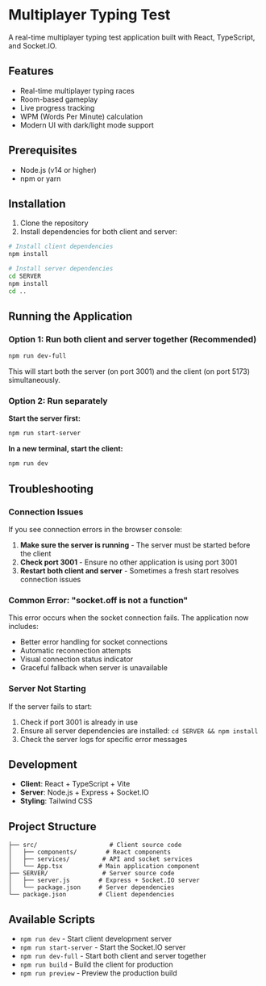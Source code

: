 # Multiplayer Typing Test

A real-time multiplayer typing test application built with React, TypeScript, and Socket.IO.

## Features

- Real-time multiplayer typing races
- Room-based gameplay
- Live progress tracking
- WPM (Words Per Minute) calculation
- Modern UI with dark/light mode support

## Prerequisites

- Node.js (v14 or higher)
- npm or yarn

## Installation

1. Clone the repository
2. Install dependencies for both client and server:

```bash
# Install client dependencies
npm install

# Install server dependencies
cd SERVER
npm install
cd ..
```

## Running the Application

### Option 1: Run both client and server together (Recommended)
```bash
npm run dev-full
```

This will start both the server (on port 3001) and the client (on port 5173) simultaneously.

### Option 2: Run separately

**Start the server first:**
```bash
npm run start-server
```

**In a new terminal, start the client:**
```bash
npm run dev
```

## Troubleshooting

### Connection Issues

If you see connection errors in the browser console:

1. **Make sure the server is running** - The server must be started before the client
2. **Check port 3001** - Ensure no other application is using port 3001
3. **Restart both client and server** - Sometimes a fresh start resolves connection issues

### Common Error: "socket.off is not a function"

This error occurs when the socket connection fails. The application now includes:
- Better error handling for socket connections
- Automatic reconnection attempts
- Visual connection status indicator
- Graceful fallback when server is unavailable

### Server Not Starting

If the server fails to start:
1. Check if port 3001 is already in use
2. Ensure all server dependencies are installed: `cd SERVER && npm install`
3. Check the server logs for specific error messages

## Development

- **Client**: React + TypeScript + Vite
- **Server**: Node.js + Express + Socket.IO
- **Styling**: Tailwind CSS

## Project Structure

```
├── src/                    # Client source code
│   ├── components/        # React components
│   ├── services/         # API and socket services
│   └── App.tsx          # Main application component
├── SERVER/               # Server source code
│   ├── server.js        # Express + Socket.IO server
│   └── package.json     # Server dependencies
└── package.json         # Client dependencies
```

## Available Scripts

- `npm run dev` - Start client development server
- `npm run start-server` - Start the Socket.IO server
- `npm run dev-full` - Start both client and server together
- `npm run build` - Build the client for production
- `npm run preview` - Preview the production build